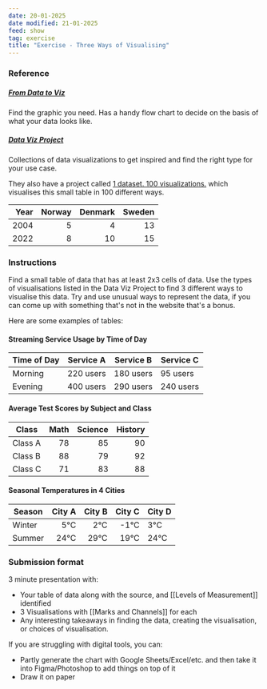 ```yaml
---
date: 20-01-2025
date modified: 21-01-2025
feed: show
tag: exercise
title: "Exercise - Three Ways of Visualising"
---
```


### Reference

##### [From Data to Viz](https://www.data-to-viz.com/)

Find the graphic you need. Has a handy flow chart to decide on the basis of what your data looks like.

##### [Data Viz Project](https://datavizproject.com/)

Collections of data visualizations to get inspired and find the right type for your use case.

They also have a project called [1 dataset. 100 visualizations.](https://100.datavizproject.com/) which visualises this small table in 100 different ways.

| Year | Norway | Denmark | Sweden |
|-----:|-------:|--------:|-------:|
| 2004 | 5      | 4       | 13     |
| 2022 | 8      | 10      | 15     |

### Instructions

Find a small table of data that has at least 2x3 cells of data. Use the types of visualisations listed in the Data Viz Project to find 3 different ways to visualise this data. Try and use unusual ways to represent the data, if you can come up with something that's not in the website that's a bonus.

Here are some examples of tables:

#### Streaming Service Usage by Time of Day

| **Time of Day** | **Service A** | **Service B** | **Service C** |
|-----------------|---------------|---------------|---------------|
| Morning         | 220 users     | 180 users     | 95 users      |
| Evening         | 400 users     | 290 users     | 240 users     |

#### Average Test Scores by Subject and Class

| **Class** | **Math** | **Science** | **History** |
| --------- | -------: | ----------: | ----------: |
| Class A   |       78 |          85 |          90 |
| Class B   |       88 |          79 |          92 |
| Class C   |       71 |          83 |          88 |

#### Seasonal Temperatures in 4 Cities

| **Season** | **City A** | **City B** | **City C** | City D |
| ---------- | ---------: | ---------: | ---------: | ------ |
| Winter     |        5°C |        2°C |       -1°C | 3°C    |
| Summer     |       24°C |       29°C |       19°C | 24°C   |

### Submission format

3 minute presentation with:

- Your table of data along with the source, and [[Levels of Measurement]] identified
- 3 Visualisations with [[Marks and Channels]] for each
- Any interesting takeaways in finding the data, creating the visualisation, or choices of visualisation.

If you are struggling with digital tools, you can:

- Partly generate the chart with Google Sheets/Excel/etc. and then take it into Figma/Photoshop to add things on top of it
- Draw it on paper